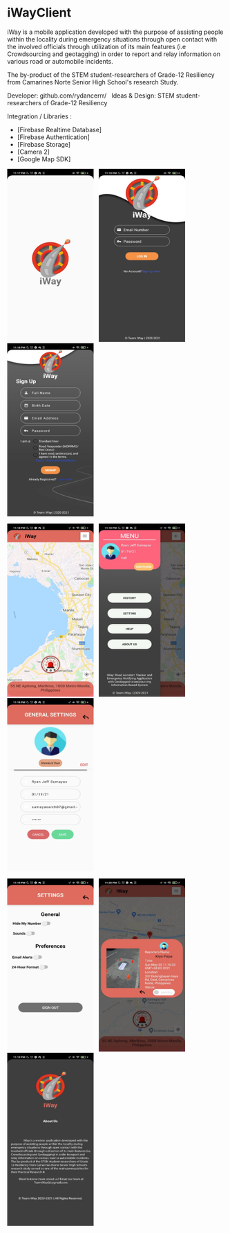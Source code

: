 # iWayClient
iWay is a mobile application developed with the purpose of assisting people within the locality during emergency situations through open contact with the involved officials through utilization of its main features (i.e Crowdsourcing and geotagging) in order to report and relay information on various road or automobile incidents. 

The by-product of the STEM student-researchers of Grade-12 Resiliency from Camarines Norte Senior High School's research Study.

Developer: github.com/rydancerrr/   &nbsp;
Ideas & Design:  STEM student-researchers of Grade-12 Resiliency

 Integration / Libraries :
  * [Firebase Realtime Database]
  * [Firebase Authentication]
  * [Firebase Storage]
  * [Camera 2]
  * [Google Map SDK]

<img src="https://github.com/rydancerrr/IWayClient/blob/main/images/1.jpg" width="200" height="400"> &nbsp; <img src="https://github.com/rydancerrr/IWayClient/blob/main/images/2.jpg" width="200" height="400"> &nbsp; <img src="https://github.com/rydancerrr/IWayClient/blob/main/images/3.jpg" width="200" height="400">

<img src="https://github.com/rydancerrr/IWayClient/blob/main/images/4.jpg" width="200" height="400"> &nbsp; <img src="https://github.com/rydancerrr/IWayClient/blob/main/images/5.jpg" width="200" height="400"> &nbsp; <img src="https://github.com/rydancerrr/IWayClient/blob/main/images/6.jpg" width="200" height="400">

<img src="https://github.com/rydancerrr/IWayClient/blob/main/images/7.jpg" width="200" height="400"> &nbsp; <img src="https://github.com/rydancerrr/IWayClient/blob/main/images/9.jpg" width="200" height="400"> &nbsp; <img src="https://github.com/rydancerrr/IWayClient/blob/main/images/8.jpg" width="200" height="400">
